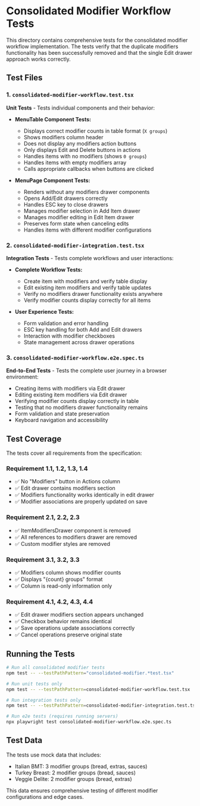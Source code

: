 # Consolidated Modifier Workflow Tests

This directory contains comprehensive tests for the consolidated modifier workflow implementation. The tests verify that the duplicate modifiers functionality has been successfully removed and that the single Edit drawer approach works correctly.

## Test Files

### 1. `consolidated-modifier-workflow.test.tsx`
**Unit Tests** - Tests individual components and their behavior:

- **MenuTable Component Tests:**
  - Displays correct modifier counts in table format (`X groups`)
  - Shows modifiers column header
  - Does not display any modifiers action buttons
  - Only displays Edit and Delete buttons in actions
  - Handles items with no modifiers (shows `0 groups`)
  - Handles items with empty modifiers array
  - Calls appropriate callbacks when buttons are clicked

- **MenuPage Component Tests:**
  - Renders without any modifiers drawer components
  - Opens Add/Edit drawers correctly
  - Handles ESC key to close drawers
  - Manages modifier selection in Add Item drawer
  - Manages modifier editing in Edit Item drawer
  - Preserves form state when canceling edits
  - Handles items with different modifier configurations

### 2. `consolidated-modifier-integration.test.tsx`
**Integration Tests** - Tests complete workflows and user interactions:

- **Complete Workflow Tests:**
  - Create item with modifiers and verify table display
  - Edit existing item modifiers and verify table updates
  - Verify no modifiers drawer functionality exists anywhere
  - Verify modifier counts display correctly for all items

- **User Experience Tests:**
  - Form validation and error handling
  - ESC key handling for both Add and Edit drawers
  - Interaction with modifier checkboxes
  - State management across drawer operations

### 3. `consolidated-modifier-workflow.e2e.spec.ts`
**End-to-End Tests** - Tests the complete user journey in a browser environment:

- Creating items with modifiers via Edit drawer
- Editing existing item modifiers via Edit drawer
- Verifying modifier counts display correctly in table
- Testing that no modifiers drawer functionality remains
- Form validation and state preservation
- Keyboard navigation and accessibility

## Test Coverage

The tests cover all requirements from the specification:

### Requirement 1.1, 1.2, 1.3, 1.4
- ✅ No "Modifiers" button in Actions column
- ✅ Edit drawer contains modifiers section
- ✅ Modifiers functionality works identically in edit drawer
- ✅ Modifier associations are properly updated on save

### Requirement 2.1, 2.2, 2.3
- ✅ ItemModifiersDrawer component is removed
- ✅ All references to modifiers drawer are removed
- ✅ Custom modifier styles are removed

### Requirement 3.1, 3.2, 3.3
- ✅ Modifiers column shows modifier counts
- ✅ Displays "{count} groups" format
- ✅ Column is read-only information only

### Requirement 4.1, 4.2, 4.3, 4.4
- ✅ Edit drawer modifiers section appears unchanged
- ✅ Checkbox behavior remains identical
- ✅ Save operations update associations correctly
- ✅ Cancel operations preserve original state

## Running the Tests

```bash
# Run all consolidated modifier tests
npm test -- --testPathPattern="consolidated-modifier.*test.tsx"

# Run unit tests only
npm test -- --testPathPattern=consolidated-modifier-workflow.test.tsx

# Run integration tests only
npm test -- --testPathPattern=consolidated-modifier-integration.test.tsx

# Run e2e tests (requires running servers)
npx playwright test consolidated-modifier-workflow.e2e.spec.ts
```

## Test Data

The tests use mock data that includes:
- Italian BMT: 3 modifier groups (bread, extras, sauces)
- Turkey Breast: 2 modifier groups (bread, sauces)  
- Veggie Delite: 2 modifier groups (bread, extras)

This data ensures comprehensive testing of different modifier configurations and edge cases.